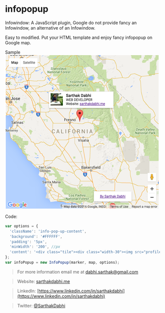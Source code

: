 # infopopup
Infowindow: A JavaScript plugin, Google do not provide fancy an Infowindow, an alternative of an Infowindow.

Easy to modified. Put your HTML template and enjoy fancy infopopup on Google map.


Sample
<img src="infopopup.png">

Code:
```javascript
var options = {
  'className': 'info-pop-up-content',
  'background': '#FFFFFF',
  'padding': '5px',
  'minWidth': '200', //px
  'content': '<div class="tile"><div class="width-30"><img src="profile-photo.jpg"></div><div class="width-70"><label>Sarthak Dabhi</label><br>WEB DEVELOPER<br>Website: <a href="http://sarthakdabhi.me/">sarthakdabhi.me</a></div></div>'
};
var infoPopup = new InfoPopup(marker, map, options);
```

> For more information email me at dabhi.sarthak@gmail.com

> Website: [sarthakdabhi.me](http://sarthakdabhi.me) 

> LinkedIn: [https://www.linkedin.com/in/sarthakdabhi](https://www.linkedin.com/in/sarthakdabhi)

> Twitter: [@SarthakDabhi](https://twitter.com/SarthakDabhi)
